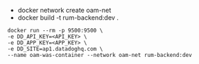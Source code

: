 - docker network create oam-net
- docker build -t rum-backend:dev .
```
docker run --rm -p 9500:9500 \
-e DD_API_KEY=<API_KEY> \
-e DD_APP_KEY=<APP_KEY> \
-e DD_SITE=ap1.datadoghq.com \
--name oam-was-container --network oam-net rum-backend:dev
```
